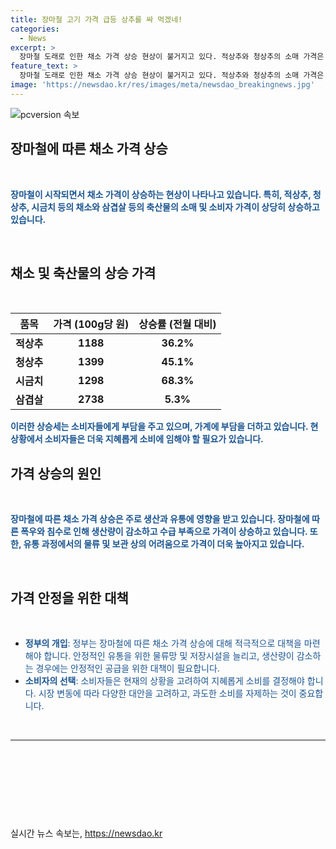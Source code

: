 ```yaml
---
title: 장마철 고기 가격 급등 상추를 싸 먹겠네!
categories:
  - News
excerpt: >
  장마철 도래로 인한 채소 가격 상승 현상이 불거지고 있다. 적상추와 청상추의 소매 가격은 8일 기준 100g 당 각각 1188원, 1399원으로 일주일 만에 17.8%, 15.4% 상승하여 전월대비 36.2%, 45.1% 증가했다. 또한, 시금치의 가격은 전월 대비 68.3% 상승한 1298원으로 기록되었다. 동시에 축산물 가격 또한 상승세를 보이고 있어, 삼겹살의 소비자 가격은 7일 기준 100g 당 2738원으로 전월 말보다 5.3% 상승했다.
feature_text: >
  장마철 도래로 인한 채소 가격 상승 현상이 불거지고 있다. 적상추와 청상추의 소매 가격은 8일 기준 100g 당 각각 1188원, 1399원으로 일주일 만에 17.8%, 15.4% 상승하여 전월대비 36.2%, 45.1% 증가했다. 또한, 시금치의 가격은 전월 대비 68.3% 상승한 1298원으로 기록되었다. 동시에 축산물 가격 또한 상승세를 보이고 있어, 삼겹살의 소비자 가격은 7일 기준 100g 당 2738원으로 전월 말보다 5.3% 상승했다.
image: 'https://newsdao.kr/res/images/meta/newsdao_breakingnews.jpg'
---
```


<p><img src="https://newsdao.kr/res/images/meta/newsdao_breakingnews.jpg" alt="pcversion 속보" /></p>

<h2 data-ke-size="size32"><b>장마철에 따른 채소 가격 상승</b></h2>

<p data-ke-size="size16">&nbsp;</p>

<p data-ke-size="size16"><b><span style="color: #1a5490;">장마철이 시작되면서 채소 가격이 상승하는 현상이 나타나고 있습니다. 특히, 적상추, 청상추, 시금치 등의 채소와 삼겹살 등의 축산물의 소매 및 소비자 가격이 상당히 상승하고 있습니다.</span></b></p>

<p data-ke-size="size16">&nbsp;</p>

<h2 data-ke-size="size26">채소 및 축산물의 상승 가격</h2>

<p data-ke-size="size16">&nbsp;</p>

<table>
<thead>
<tr>
<th style="text-align: center;">품목</th>
<th style="text-align: center;">가격 (100g당 원)</th>
<th style="text-align: center;">상승률 (전월 대비)</th>
</tr>
</thead>
<tbody>
<tr>
<td style="text-align: center;"><b>적상추</b></td>
<td style="text-align: center;"><b>1188</b></td>
<td style="text-align: center;"><b>36.2%</b></td>
</tr>
<tr>
<td style="text-align: center;"><b>청상추</b></td>
<td style="text-align: center;"><b>1399</b></td>
<td style="text-align: center;"><b>45.1%</b></td>
</tr>
<tr>
<td style="text-align: center;"><b>시금치</b></td>
<td style="text-align: center;"><b>1298</b></td>
<td style="text-align: center;"><b>68.3%</b></td>
</tr>
<tr>
<td style="text-align: center;"><b>삼겹살</b></td>
<td style="text-align: center;"><b>2738</b></td>
<td style="text-align: center;"><b>5.3%</b></td>
</tr>
</tbody>
</table>

<p data-ke-size="size16"><b><span style="color: #1a5490;">이러한 상승세는 소비자들에게 부담을 주고 있으며, 가계에 부담을 더하고 있습니다. 현 상황에서 소비자들은 더욱 지혜롭게 소비에 임해야 할 필요가 있습니다.</span></b></p>

<h2 data-ke-size="size26">가격 상승의 원인</h2>

<p data-ke-size="size16">&nbsp;</p>

<p data-ke-size="size16"><b><span style="color: #1a5490;">장마철에 따른 채소 가격 상승은 주로 생산과 유통에 영향을 받고 있습니다. 장마철에 따른 폭우와 침수로 인해 생산량이 감소하고 수급 부족으로 가격이 상승하고 있습니다. 또한, 유통 과정에서의 물류 및 보관 상의 어려움으로 가격이 더욱 높아지고 있습니다.</span></b></p>

<p data-ke-size="size16">&nbsp;</p>

<h2 data-ke-size="size26">가격 안정을 위한 대책</h2>

<p data-ke-size="size16">&nbsp;</p>

<ul>
<li><span style="color: #1a5490;"><b>정부의 개입</b>: 정부는 장마철에 따른 채소 가격 상승에 대해 적극적으로 대책을 마련해야 합니다. 안정적인 유통을 위한 물류망 및 저장시설을 늘리고, 생산량이 감소하는 경우에는 안정적인 공급을 위한 대책이 필요합니다.</span></li>
<li><span style="color: #1a5490;"><b>소비자의 선택</b>: 소비자들은 현재의 상황을 고려하여 지혜롭게 소비를 결정해야 합니다. 시장 변동에 따라 다양한 대안을 고려하고, 과도한 소비를 자제하는 것이 중요합니다.</span></li>
</ul>

<p data-ke-size="size16">&nbsp;</p>

<hr>

<p data-ke-size="size16">&nbsp;</p>

<p data-ke-size="size16">&nbsp;</p>

<p data-ke-size="size16">&nbsp;</p>

<p data-ke-size="size16">&nbsp;</p>
실시간 뉴스 속보는, <a href="https://newsdao.kr" rel="dofollow">https://newsdao.kr</a>


